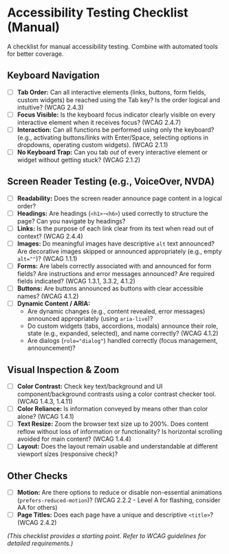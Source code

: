 # Accessibility Testing Checklist (Manual)

A checklist for manual accessibility testing. Combine with automated tools for better coverage.

## Keyboard Navigation

*   [ ] **Tab Order:** Can all interactive elements (links, buttons, form fields, custom widgets) be reached using the Tab key? Is the order logical and intuitive? (WCAG 2.4.3)
*   [ ] **Focus Visible:** Is the keyboard focus indicator clearly visible on every interactive element when it receives focus? (WCAG 2.4.7)
*   [ ] **Interaction:** Can all functions be performed using only the keyboard? (e.g., activating buttons/links with Enter/Space, selecting options in dropdowns, operating custom widgets). (WCAG 2.1.1)
*   [ ] **No Keyboard Trap:** Can you tab *out* of every interactive element or widget without getting stuck? (WCAG 2.1.2)

## Screen Reader Testing (e.g., VoiceOver, NVDA)

*   [ ] **Readability:** Does the screen reader announce page content in a logical order?
*   [ ] **Headings:** Are headings (`<h1>`-`<h6>`) used correctly to structure the page? Can you navigate by headings?
*   [ ] **Links:** Is the purpose of each link clear from its text when read out of context? (WCAG 2.4.4)
*   [ ] **Images:** Do meaningful images have descriptive `alt` text announced? Are decorative images skipped or announced appropriately (e.g., empty `alt=""`)? (WCAG 1.1.1)
*   [ ] **Forms:** Are labels correctly associated with and announced for form fields? Are instructions and error messages announced? Are required fields indicated? (WCAG 1.3.1, 3.3.2, 4.1.2)
*   [ ] **Buttons:** Are buttons announced as buttons with clear accessible names? (WCAG 4.1.2)
*   [ ] **Dynamic Content / ARIA:**
    *   Are dynamic changes (e.g., content revealed, error messages) announced appropriately (using `aria-live`)?
    *   Do custom widgets (tabs, accordions, modals) announce their role, state (e.g., expanded, selected), and name correctly? (WCAG 4.1.2)
    *   Are dialogs (`role="dialog"`) handled correctly (focus management, announcement)?

## Visual Inspection & Zoom

*   [ ] **Color Contrast:** Check key text/background and UI component/background contrasts using a color contrast checker tool. (WCAG 1.4.3, 1.4.11)
*   [ ] **Color Reliance:** Is information conveyed by means other than color alone? (WCAG 1.4.1)
*   [ ] **Text Resize:** Zoom the browser text size up to 200%. Does content reflow without loss of information or functionality? Is horizontal scrolling avoided for main content? (WCAG 1.4.4)
*   [ ] **Layout:** Does the layout remain usable and understandable at different viewport sizes (responsive check)?

## Other Checks

*   [ ] **Motion:** Are there options to reduce or disable non-essential animations (`prefers-reduced-motion`)? (WCAG 2.2.2 - Level A for flashing, consider AA for others)
*   [ ] **Page Titles:** Does each page have a unique and descriptive `<title>`? (WCAG 2.4.2)

*(This checklist provides a starting point. Refer to WCAG guidelines for detailed requirements.)*